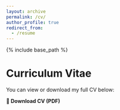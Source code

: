 ```yaml
---
layout: archive
permalink: /cv/
author_profile: true
redirect_from:
  - /resume
---
```


{% include base_path %}

<div class="cv-container">
  <h1>Curriculum Vitae</h1>
  <p>You can view or download my full CV below:</p>
  <a href="{{ site.url }}/files/resume.pdf" class="btn btn-primary" target="_blank" style="text-decoration: none; font-weight: bold;">
    📄 Download CV (PDF)
  </a>
</div>
